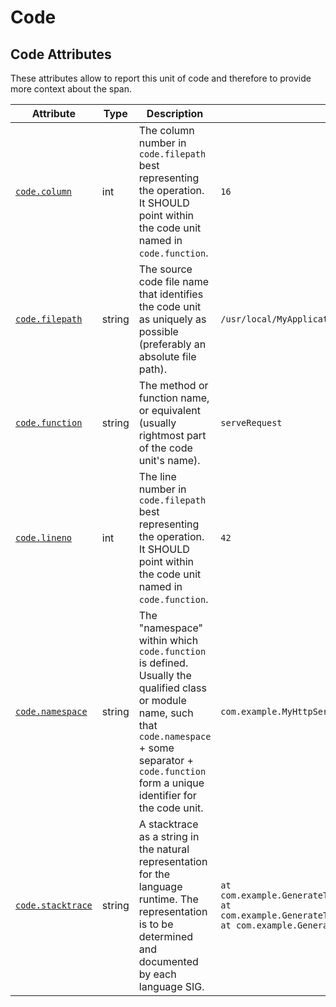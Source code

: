 <!--- Hugo front matter used to generate the website version of this page:
--->

<!-- NOTE: THIS FILE IS AUTOGENERATED. DO NOT EDIT BY HAND. -->
<!-- see templates/registry/markdown/attribute_namespace.md.j2 -->

# Code

## Code Attributes

These attributes allow to report this unit of code and therefore to provide more context about the span.

| Attribute | Type | Description | Examples | Stability |
|---|---|---|---|---|
| <a id="code-column" href="#code-column">`code.column`</a> | int | The column number in `code.filepath` best representing the operation. It SHOULD point within the code unit named in `code.function`. | `16` | ![Experimental](https://img.shields.io/badge/-experimental-blue) |
| <a id="code-filepath" href="#code-filepath">`code.filepath`</a> | string | The source code file name that identifies the code unit as uniquely as possible (preferably an absolute file path). | `/usr/local/MyApplication/content_root/app/index.php` | ![Experimental](https://img.shields.io/badge/-experimental-blue) |
| <a id="code-function" href="#code-function">`code.function`</a> | string | The method or function name, or equivalent (usually rightmost part of the code unit's name). | `serveRequest` | ![Experimental](https://img.shields.io/badge/-experimental-blue) |
| <a id="code-lineno" href="#code-lineno">`code.lineno`</a> | int | The line number in `code.filepath` best representing the operation. It SHOULD point within the code unit named in `code.function`. | `42` | ![Experimental](https://img.shields.io/badge/-experimental-blue) |
| <a id="code-namespace" href="#code-namespace">`code.namespace`</a> | string | The "namespace" within which `code.function` is defined. Usually the qualified class or module name, such that `code.namespace` + some separator + `code.function` form a unique identifier for the code unit. | `com.example.MyHttpService` | ![Experimental](https://img.shields.io/badge/-experimental-blue) |
| <a id="code-stacktrace" href="#code-stacktrace">`code.stacktrace`</a> | string | A stacktrace as a string in the natural representation for the language runtime. The representation is to be determined and documented by each language SIG. | `at com.example.GenerateTrace.methodB(GenerateTrace.java:13)\n at com.example.GenerateTrace.methodA(GenerateTrace.java:9)\n at com.example.GenerateTrace.main(GenerateTrace.java:5)` | ![Experimental](https://img.shields.io/badge/-experimental-blue) |

